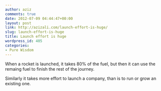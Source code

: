 ```yaml
---
author: aziz
comments: true
date: 2012-07-09 04:44:47+00:00
layout: post
link: http://azizali.com/launch-effort-is-huge/
slug: launch-effort-is-huge
title: Launch effort is huge
wordpress_id: 405
categories:
- Pure Wisdom
---
```


When a rocket is launched, it takes 80% of the fuel, but then it can use the remaing fuel to finish the rest of the journey.

Similarly it takes more effort to launch a company, than is to run or grow an existing one.
